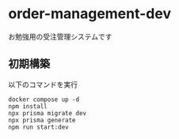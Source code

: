 # order-management-dev

お勉強用の受注管理システムです

## 初期構築

以下のコマンドを実行

```
docker compose up -d
npm install
npx prisma migrate dev
npx prisma generate
npm run start:dev
```
